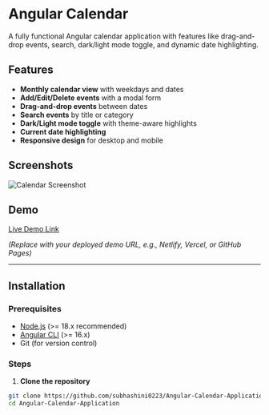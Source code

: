 # Angular Calendar

A fully functional Angular calendar application with features like drag-and-drop events, search, dark/light mode toggle, and dynamic date highlighting.

## Features

- **Monthly calendar view** with weekdays and dates
- **Add/Edit/Delete events** with a modal form
- **Drag-and-drop events** between dates
- **Search events** by title or category
- **Dark/Light mode toggle** with theme-aware highlights
- **Current date highlighting**
- **Responsive design** for desktop and mobile

## Screenshots

![Calendar Screenshot](screenshots/calendar.png)

## Demo

[Live Demo Link](https://your-demo-link.com)  

*(Replace with your deployed demo URL, e.g., Netlify, Vercel, or GitHub Pages)*

---

## Installation

### Prerequisites

- [Node.js](https://nodejs.org/) (>= 18.x recommended)
- [Angular CLI](https://angular.io/cli) (>= 16.x)
- Git (for version control)

### Steps

1. **Clone the repository**

```bash
git clone https://github.com/subhashini0223/Angular-Calendar-Application.git
cd Angular-Calendar-Application
